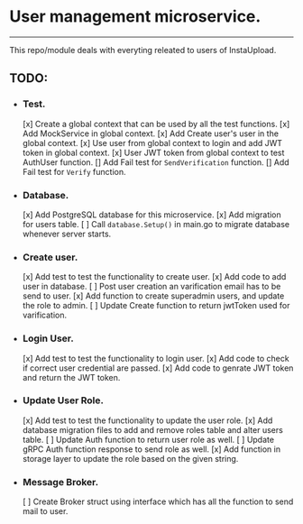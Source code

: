 # User management microservice.
---
This repo/module deals with everyting releated to users of InstaUpload.

## TODO:

- ### Test.
	[x] Create a global context that can be used by all the test functions.
	[x] Add MockService in global context.
	[x] Add Create user's user in the global context.
	[x] Use user from global context to login and add JWT token in global context.
	[x] User JWT token from global context to test AuthUser function.
	[] Add Fail test for `SendVerification` function.
	[] Add Fail test for `Verify` function.

- ### Database.
	[x] Add PostgreSQL database for this microservice.
	[x] Add migration for users table.
	[ ] Call `database.Setup()` in main.go to migrate database whenever server starts.

- ### Create user.
	[x] Add test to test the functionality to create user.
	[x] Add code to add user in database.
	[ ] Post user creation an varification email has to be send to user.
	[x] Add function to create superadmin users, and update the role to admin.
	[ ] Update Create function to return jwtToken used for varification.

- ### Login User.
	[x] Add test to test the functionality to login user.
	[x] Add code to check if correct user credential are passed.
	[x] Add code to genrate JWT token and return the JWT token.

- ### Update User Role.
	[x] Add test to test the functionality to update the user role.
	[x] Add database migration files to add and remove roles table and alter users table.
	[ ] Update Auth function to return user role as well.
	[ ] Update gRPC Auth function response to send role as well.
	[x] Add function in storage layer to update the role based on the given string.

- ### Message Broker.
	[ ] Create Broker struct using interface which has all the function to send mail to user.
